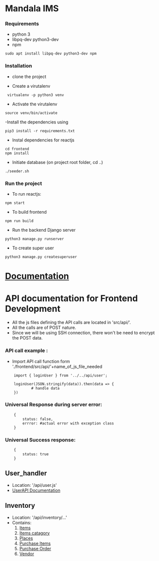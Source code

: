# Mandala IMS

### Requirements
- python 3
- libpq-dev python3-dev
- npm
```
sudo apt install libpq-dev python3-dev npm
```

### Installation
- clone the project

- Create a virutalenv
```
 virtualenv -p python3 venv
```

- Activate the virutalenv
```
source venv/bin/activate
```

-Install the dependencies using
```
pip3 install -r requirements.txt
```

- Instal dependencies for reactjs
```
cd frontend
npm install
```
- Initiate database (on project root folder, cd ..)
```
./seeder.sh
```

### Run the project

- To run reactjs:
```
npm start
```

- To build frontend 
```
npm run build
```
- Run the backend Django server
```
python3 manage.py runserver
```

- To create super user
```
python3 manage.py createsuperuser
```

# [Documentation](docs/documentation.md)

# API documentation for Frontend Development
- All the js files defining the API calls are located in 'src/api/'.
- All the calls are of POST nature.
- Since we will be using SSH connection, there won't be need to encrypt the POST data.

### API call example : 
- Import API call function form './frontend/src/api/'+name_of_js_file_needed
``` 
    import { loginUser } from '../../api/user';

    loginUser(JSON.stringify(data)).then(data => {
            # handle data
    })
```

### Universal Response during server error: 
```
    {
        status: false,
        errror: #actual error with exception class
    }
```
### Universal Success response: 
```
    {
        status: true
    } 
```


## User_handler 
- Location: '/api/user.js'
- [UserAPI Documentation](docs/users.md)

## Inventory 
- Location: '/api/inventory/...'
- Contains: 
    1. [Items](docs/inventory/item.md)
    2. [Items catagory](docs/inventory/item_catagory.md)
    3. [Places](docs/inventory/place.md)
    4. [Purchase Items](docs/inventory/purchase_item.md)
    5. [Purchase Order](docs/inventory/purchase_order.md)
    6. [Vendor](docs/inventory/vendor.md)